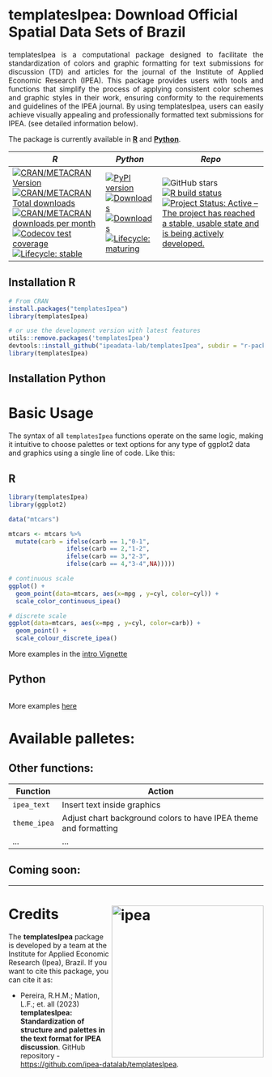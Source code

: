 # templatesIpea: Download Official Spatial Data Sets of Brazil 

<p align="justify">templatesIpea is a computational package designed to facilitate the standardization of colors and graphic formatting for text submissions for discussion (TD) and articles for the journal of the Institute of Applied Economic Research (IPEA). This package provides users with tools and functions that simplify the process of applying consistent color schemes and graphic styles in their work, ensuring conformity to the requirements and guidelines of the IPEA journal. By using templatesIpea, users can easily achieve visually appealing and professionally formatted text submissions for IPEA. (see detailed information below). </p> 




The package is currently available in [**R**](https://CRAN.R-project.org/package=templatesIpea) and [**Python**](https://pypi.org/project/templatesIpea/).

| ***R*** | ***Python*** | ***Repo***|
|-----|-----|----|
| [![CRAN/METACRAN Version](https://www.r-pkg.org/badges/version/templatesIpea)](https://CRAN.R-project.org/package=templatesIpea) <br /> [![CRAN/METACRAN Total downloads](http://cranlogs.r-pkg.org/badges/grand-total/templatesIpea?color=blue)](https://CRAN.R-project.org/package=templatesIpea) <br /> [![CRAN/METACRAN downloads per month](http://cranlogs.r-pkg.org/badges/templatesIpea?color=yellow)](https://CRAN.R-project.org/package=templatesIpea) <br /> [![Codecov test coverage](https://codecov.io/gh/ipea-datalab/templatesIpea/branch/master/graph/badge.svg)](https://app.codecov.io/gh/ipea-datalab/templatesIpea?branch=master)  <br /> [![Lifecycle: stable](https://img.shields.io/badge/lifecycle-stable-brightgreen.svg)](https://www.tidyverse.org/lifecycle/#stable) | [![PyPI version](https://badge.fury.io/py/templatesIpea.svg)](https://badge.fury.io/py/templatesIpea) <br />  [![Downloads](https://pepy.tech/badge/templatesIpea)](https://pepy.tech/project/templatesIpea) <br />  [![Downloads](https://pepy.tech/badge/templatesIpea/month)](https://pepy.tech/project/templatesIpea/month)  <br /> [![Lifecycle: maturing](https://img.shields.io/badge/lifecycle-maturing-blue.svg)](https://www.tidyverse.org/lifecycle/#maturing) |<img alt="GitHub stars" src="https://img.shields.io/github/stars/ipea-datalab/templatesIpea.svg?color=orange"> <br /> [![R build status](https://github.com/ipea-datalab/templatesIpea/workflows/R-CMD-check/badge.svg)](https://github.com/ipea-datalab/templatesIpea/actions) <br />  [![Project Status: Active – The project has reached a stable, usable state and is being actively developed.](https://www.repostatus.org/badges/latest/active.svg)](https://www.repostatus.org/#active) |



## Installation R

```R
# From CRAN
install.packages("templatesIpea")
library(templatesIpea)

# or use the development version with latest features
utils::remove.packages('templatesIpea')
devtools::install_github("ipeadata-lab/templatesIpea", subdir = "r-package")
library(templatesIpea)
```




## Installation Python


# Basic Usage

The syntax of all `templatesIpea` functions operate on the same logic, making it intuitive to choose palettes or text options for any type of ggplot2 data and graphics using a single line of code. Like this:

## R
```R
library(templatesIpea)
library(ggplot2)

data("mtcars")

mtcars <- mtcars %>%
  mutate(carb = ifelse(carb == 1,"0-1",
                ifelse(carb == 2,"1-2",
                ifelse(carb == 3,"2-3",
                ifelse(carb == 4,"3-4",NA)))))

# continuous scale
ggplot() +
  geom_point(data=mtcars, aes(x=mpg , y=cyl, color=cyl)) +
  scale_color_continuous_ipea()

# discrete scale
ggplot(data=mtcars, aes(x=mpg , y=cyl, color=carb)) +
  geom_point() +
  scale_colour_discrete_ipea()


```
More examples in the [intro Vignette](https://cran.r-project.org/web/packages/templatesIpea/vignettes/intro_to_templatesIpea.html)

## Python
```python

```
More examples [here](https://github.com/ipea-datalab/templatesIpea/tree/master/python-package/examples) 

# Available palletes:




## Other functions:

| Function | Action|
|-----|-----|
| `ipea_text` | Insert text inside graphics |
|`theme_ipea`| Adjust chart background colors to have IPEA theme and formatting |
| ... | ... |

## Coming soon:








-----

# Credits <img align="right" src="[https://github.com/ipea-datalab/templatesIpea/blob/master/r-package/man/figures/ipea_logo.png](https://github.com/ipeadata-lab/ipea_templates/blob/master/ipea.png)" alt="ipea" width="300">

The **templatesIpea** package is developed by a team at the Institute for Applied Economic Research (Ipea), Brazil. If you want to cite this package, you can cite it as:

* Pereira, R.H.M.; Mation, L.F.; et. all (2023) **templatesIpea: Standardization of structure and palettes in the text format for IPEA discussion**. GitHub repository - https://github.com/ipea-datalab/templatesIpea.



